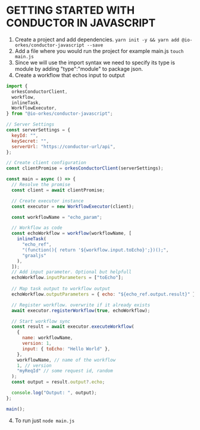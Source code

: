 # GETTING STARTED WITH CONDUCTOR IN JAVASCRIPT

1. Create a project and add dependencies. 
   `yarn init -y && yarn add @io-orkes/conductor-javascript --save`
2. Add a file where you would run the project for example main.js
  `touch main.js`
4. Since we will use the import syntax we need to specify its type is module by adding "type":"module" to package json.
3. Create a workflow that echos input to output
```javascript
import {
  orkesConductorClient,
  workflow,
  inlineTask,
  WorkflowExecutor,
} from "@io-orkes/conductor-javascript";

// Server Settings
const serverSettings = {
  keyId: "",
  keySecret: "",
  serverUrl: "https://conductor-url/api",
};

// Create client configuration
const clientPromise = orkesConductorClient(serverSettings);

const main = async () => {
  // Resolve the promise
  const client = await clientPromise;

  // Create executor instance
  const executor = new WorkflowExecutor(client);

  const workflowName = "echo_param";

  // Workflow as code
  const echoWorkflow = workflow(workflowName, [
    inlineTask(
      "echo_ref",
      "(function(){ return '${workflow.input.toEcho}';})();",
      "graaljs"
    ),
  ]);
  // Add input parameter. Optional but helpfull
  echoWorkflow.inputParameters = ["toEcho"];
  
  // Map task output to workflow output
  echoWorkflow.outputParameters = { echo: "${echo_ref.output.result}" };

  // Register workflow. overwrite if it already exists
  await executor.registerWorkflow(true, echoWorkflow);

  // Start workflow sync
  const result = await executor.executeWorkflow(
    {
      name: workflowName,
      version: 1,
      input: { toEcho: "Hello World" },
    },
    workflowName, // name of the workflow
    1, // version
    "myReqId" // some request id, random
  );
  const output = result.output?.echo;

  console.log("Output: ", output);
};

main();
```
4. To run just `node main.js`